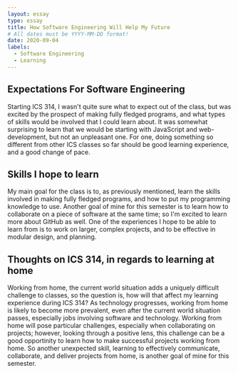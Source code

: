 ```yaml
---
layout: essay
type: essay
title: How Software Engineering Will Help My Future
# All dates must be YYYY-MM-DD format!
date: 2020-09-04
labels:
  - Software Engineering
  - Learning
---
```

## Expectations For Software Engineering
[//]: # "interests in software engineering and what kinds of skills and experiences you hope to develop in future."
Starting ICS 314, I wasn't quite sure what to expect out of the class, but was excited by the prospect of making fully fledged programs, and what types of skills would be involved that I could learn about. It was somewhat surprising to learn that we would be starting with JavaScript and web-development, but not an unpleasant one. For one, doing something so different from other ICS classes so far should be good learning experience, and a good change of pace. 

## Skills I hope to learn

My main goal for the class is to, as previously mentioned, learn the skills involved in making fully fledged programs, and how to put my programming knowledge to use. Another goal of mine for this semester is to learn how to collaborate on a piece of software at the same time; so I'm excited to learn more about GitHub as well. One of the experiences I hope to be able to learn from is to work on larger, complex projects, and to be effective in modular design, and planning.

## Thoughts on ICS 314, in regards to learning at home

Working from home, the current world situation adds a uniquely difficult challenge to classes, so the question is, how will that affect my learning experience during ICS 314? As technology progresses, working from home is likely to become more prevalent, even after the current world situation passes, especially jobs involving software and technology. Working from home will pose particular challenges, especially when collaborating on projects; however, looking through a positive lens, this challenge can be a good opportinity to learn how to make successful projects working from home. So another unexpected skill, learning to effectively communicate, collaborate, and deliver projects from home, is another goal of mine for this semester.
